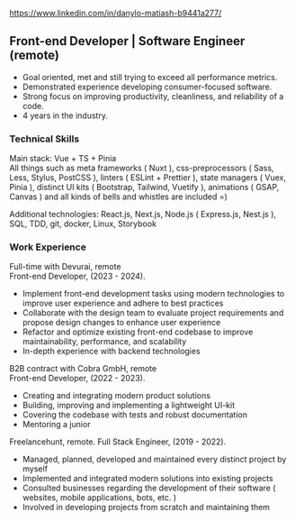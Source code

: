 <!--
**Goodenl-repos/goodenl-repos** is a ✨ _special_ ✨ repository because its `README.md` (this file) appears on your GitHub profile.

Here are some ideas to get you started:

- 🔭 I’m currently working on ...
- 🌱 I’m currently learning ...
- 👯 I’m looking to collaborate on ...
- 🤔 I’m looking for help with ...
- 💬 Ask me about ...
- 📫 How to reach me: ...
- 😄 Pronouns: ...
- ⚡ Fun fact: ...
-->

https://www.linkedin.com/in/danylo-matiash-b9441a277/

## Front-end Developer | Software Engineer (remote)
* Goal oriented, met and still trying to exceed all performance metrics.
* Demonstrated experience developing consumer-focused software.
* Strong focus on improving productivity, cleanliness, and reliability of a code.
* 4 years in the industry.

### Technical Skills
Main stack: Vue + TS + Pinia<br />
All things such as meta frameworks ( Nuxt ), css-preprocessors ( Sass, Less, Stylus, PostCSS ), linters ( ESLint + Prettier ), state managers ( Vuex, Pinia ), distinct UI kits ( Bootstrap, Tailwind, Vuetify ), animations ( GSAP, Canvas ) and all kinds of bells and whistles are included =)

Additional technologies: React.js, Next.js, Node.js ( Express.js, Nest.js ), SQL, TDD, git, docker, Linux, Storybook

### Work Experience
Full-time with Devurai, remote <br />
Front-end Developer, (2023 - 2024).
* Implement front-end development tasks using modern technologies to improve user experience and adhere to best practices
* Collaborate with the design team to evaluate project requirements and propose design changes to enhance user experience
* Refactor and optimize existing front-end codebase to improve maintainability, performance, and scalability
* In-depth experience with backend technologies

B2B contract with Cobra GmbH, remote <br />
Front-end Developer, (2022 - 2023).
* Creating and integrating modern product solutions
* Building, improving and implementing a lightweight UI-kit
* Covering the codebase with tests and robust documentation
* Mentoring a junior

Freelancehunt, remote.
Full Stack Engineer, (2019 - 2022).
* Managed, planned, developed and maintained every distinct project by myself
* Implemented and integrated modern solutions into existing projects
* Consulted businesses regarding the development of their software ( websites, mobile applications, bots, etc. )
* Involved in developing projects from scratch and maintaining them
